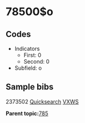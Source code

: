 # 78500$o

## Codes

-   Indicators
    -   First: 0
    -   Second: 0
-   Subfield: o

## Sample bibs

2373502 [Quicksearch](https://search.library.yale.edu/catalog/2373502) [VXWS](http://prodorbis.library.yale.edu:7014/vxws/GetHoldingsService?bibId=2373502)

**Parent topic:**[785](../../tags/785/785.md)

